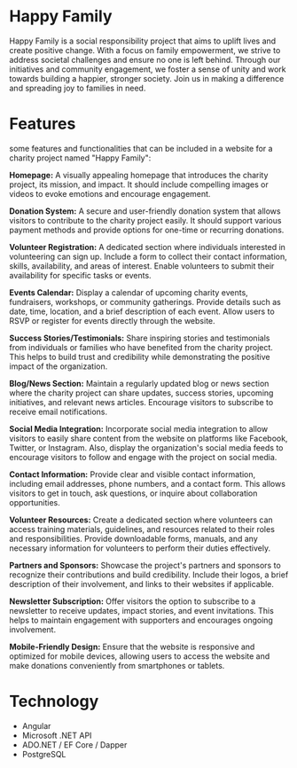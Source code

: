 # Happy Family

Happy Family is a social responsibility project that aims to uplift lives and create positive change. With a focus on family empowerment, we strive to address societal challenges and ensure no one is left behind. Through our initiatives and community engagement, we foster a sense of unity and work towards building a happier, stronger society. Join us in making a difference and spreading joy to families in need.

# Features
some features and functionalities that can be included in a website for a charity project named "Happy Family":

**Homepage:** A visually appealing homepage that introduces the charity project, its mission, and impact. It should include compelling images or videos to evoke emotions and encourage engagement.

**Donation System:** A secure and user-friendly donation system that allows visitors to contribute to the charity project easily. It should support various payment methods and provide options for one-time or recurring donations.

**Volunteer Registration:** A dedicated section where individuals interested in volunteering can sign up. Include a form to collect their contact information, skills, availability, and areas of interest. Enable volunteers to submit their availability for specific tasks or events.

**Events Calendar:** Display a calendar of upcoming charity events, fundraisers, workshops, or community gatherings. Provide details such as date, time, location, and a brief description of each event. Allow users to RSVP or register for events directly through the website.

**Success Stories/Testimonials:** Share inspiring stories and testimonials from individuals or families who have benefited from the charity project. This helps to build trust and credibility while demonstrating the positive impact of the organization.

**Blog/News Section:** Maintain a regularly updated blog or news section where the charity project can share updates, success stories, upcoming initiatives, and relevant news articles. Encourage visitors to subscribe to receive email notifications.

**Social Media Integration:** Incorporate social media integration to allow visitors to easily share content from the website on platforms like Facebook, Twitter, or Instagram. Also, display the organization's social media feeds to encourage visitors to follow and engage with the project on social media.

**Contact Information:** Provide clear and visible contact information, including email addresses, phone numbers, and a contact form. This allows visitors to get in touch, ask questions, or inquire about collaboration opportunities.

**Volunteer Resources:** Create a dedicated section where volunteers can access training materials, guidelines, and resources related to their roles and responsibilities. Provide downloadable forms, manuals, and any necessary information for volunteers to perform their duties effectively.

**Partners and Sponsors:** Showcase the project's partners and sponsors to recognize their contributions and build credibility. Include their logos, a brief description of their involvement, and links to their websites if applicable.

**Newsletter Subscription:** Offer visitors the option to subscribe to a newsletter to receive updates, impact stories, and event invitations. This helps to maintain engagement with supporters and encourages ongoing involvement.

**Mobile-Friendly Design:** Ensure that the website is responsive and optimized for mobile devices, allowing users to access the website and make donations conveniently from smartphones or tablets.

# Technology
- Angular
- Microsoft .NET API
- ADO.NET / EF Core / Dapper
- PostgreSQL
